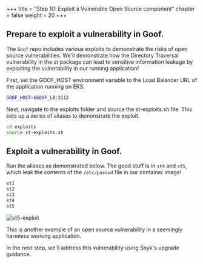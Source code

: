 +++
title = "Step 10: Exploit a Vulnerable Open Source component"
chapter = false
weight = 20
+++

## Prepare to exploit a vulnerability in Goof. 

The `Goof` repo includes various exploits to demonstrate the risks of open source vulnerabilities. We'll demonstrate how the Directory Traversal vulnerability in the st package can lead to sensitive information leakage by exploiting the vulnerability in our running application! 

First, set the GOOF_HOST environment variable to the Load Balancer URL of the application running on EKS.

```sh
GOOF_HOST=$GOOF_LB:3112
```

Next, navigate to the exploits folder and source the st-exploits.sh file. This sets up a series of aliases to demonstrate the exploit. 

```sh
cd exploits
source st-exploits.sh
```

## Exploit a vulnerability in Goof. 

Run the aliases as demonstrated below. The good stuff is in `st4` and `st5`, which leak the contents of the `/etc/passwd` file in our container image!

```sh
st1
st2
st3
st4
st5
```

![st5-exploit](/images/st5-exploit/png)

This is another example of an open source vulnerability in a seemingly harmless working application. 

In the next step, we'll address this vulnerability using Snyk's upgrade guidance. 